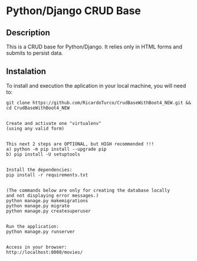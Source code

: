 # Python/Django CRUD Base

## Description

This is a CRUD base for Python/Django. It relies only in HTML forms and submits to persist data.

## Instalation

To install and execution the aplication in your local machine, you will need to:

```
git clone https://github.com/RicardoTurco/CrudBaseWithBoot4_NEW.git && cd CrudBaseWithBoot4_NEW


Create and activate one "virtualenv"
(using any valid form) 


This next 2 steps are OPTIONAL, but HIGH recommended !!!
a) python -m pip install --upgrade pip
b) pip install -U setuptools


Install the dependencies:
pip install -r requirements.txt


(The commands below are only for creating the database locally  
and not displaying error messages.)
python manage.py makemigrations
python manage.py migrate
python manage.py createsuperuser


Run the application:
python manage.py runserver


Access in your browser:
http://localhost:8000/movies/
```
